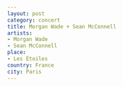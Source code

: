 ```yaml
---
layout: post
category: concert
title: Morgan Wade + Sean McConnell
artists: 
- Morgan Wade
- Sean McConnell
place: 
- Les Étoiles
country: France
city: Paris
---
```



